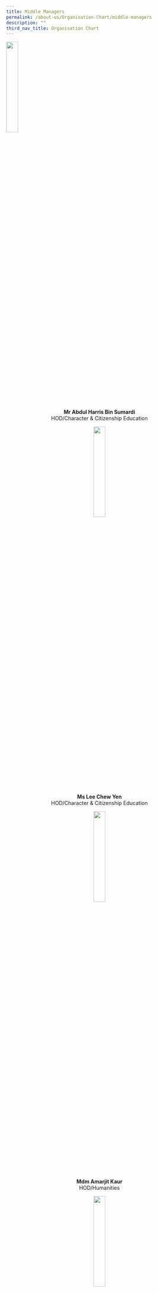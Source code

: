 ```yaml
---
title: Middle Managers
permalink: /about-us/Organisation-Chart/middle-managers
description: ""
third_nav_title: Organisation Chart
---
```

<img src="/images/mdm%20fauziah%20bte%20ahmad.jpeg" 
     style="width:25%">
<center> <b>Mr Abdul Harris Bin Sumardi  <br> </b>
HOD/Character & Citizenship Education<center>
	
	
<img src="/images/miss%20lee%20chew%20yen.jpeg" 
     style="width:25%">
<center> <b>Ms Lee Chew Yen<br> </b>
HOD/Character & Citizenship Education<center>

<img src="/images/mdm%20amarjit%20kaur.jpeg" 
     style="width:25%">
<center> <b>Mdm Amarjit Kaur<br> </b>
HOD/Humanities<center>
	
<img src="/images/mdm%20quek%20liza.jpeg" 
     style="width:25%">
<center> <b>Mdm Quek Liza<br> </b>
HOD/ICT<center>

<img src="/images/mr%20lau%20yongxing%20bob.jpeg" 
     style="width:25%">
<center> <b>Mr Lau Yongxing Bob<br> </b>
HOD/Mathematics<center>
	
<img src="/images/mdm%20nur%20hidayah%20binte%20moktar.jpeg" 
     style="width:25%">
<center> <b>Mdm Nur Hidayah Bte Moktar<br> </b>
School Staff Developer<center>
	
<img src="/images/miss%20ng%20puay%20san%20christina.jpeg" 
     style="width:25%">
<center> <b>Ms Ng Puay San Christina<br> </b>
HOD/CCA & Aesthetics<center>

<img src="/images/mdm%20goh%20sok%20fern.jpeg" 
     style="width:25%">
<center> <b>Mdm Goh Sok Fern<br> </b>
HOD/Science<center>
	
<img src="/images/mr%20heng%20yih%20foo%20hector.jpeg" 
     style="width:25%">
<center> <b>Mr Heng Yih Foo Hector<br> </b>
HOD/Technology & Design<center>
	
<img src="/images/ms%20maria%20marzuki.jpeg" 
     style="width:25%">
<center> <b>Ms Maria Marzuki<br> </b>
Year Head<center>
	
<img src="/images/mdm%20soo%20woon%20siew.jpeg" 
     style="width:25%">
<center> <b>Mdm Soo Woon Siew<br> </b>
Year Head<center>
	
<img src="/images/ms%20nurul%20atika%20bte%20ramli.jpeg" 
     style="width:25%">
<center> <b>Ms Nurul Atika Bte Ramli<br> </b>
Assistant Year Head<center>
	
<img src="/images/mr%20huang%20kai%20sen%20clement.jpeg" 
     style="width:25%">
<center> <b>Mr Huang Kai Sen Clement<br> </b>
Assistant Year Head<center>
	
<img src="/images/mdm%20nur%20rakeezah%20bte%20abdul%20rahim.jpeg" 
     style="width:25%">
<center> <b>Mdm Nur Rakeezah Bte Abdul Rahim<br> </b>
Assistant Discipline Mistress<center>
	
<img src="/images/mr%20li%20yundong.jpeg" 
     style="width:25%">
<center> <b>Mr Li Yundong<br> </b>
HOD/Mother Tongue Languages (covering)<center>
	
<img src="/images/mr%20neo%20jin%20ping.jpeg" 
     style="width:25%">
<center> <b>Mr Neo Jin Ping<br> </b>
SH/ English Language<center>
	
<img src="/images/miss%20teo%20shi%20yun%20madeline.jpeg" 
     style="width:25%">
<center> <b>Miss Teo Shi Yun Madeline<br> </b>
SH/Food & Nutrition<center>
	
<img src="/images/miss%20haslinda%20bte%20safiee.jpeg" 
     style="width:25%">
<center> <b>Mdm Haslinda Bte Safiee<br> </b>
SH/Geography<center>


